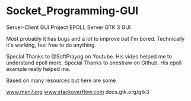 # Socket_Programming-GUI
Server-Client GUI Project
EPOLL Server
GTK 3 GUI


Most probably it has bugs and a lot to improve but I'm bored.
Technically it's working, feel free to do anything.


Special Thanks to @SoftPrayog on Youtube. His video helped me to understand epoll more.
Special Thanks to onestraw on Github. His epoll example really helped me.


Based on many resources but here are some

www.man7.org
www.stackoverflow.com
docs.gtk.org/gtk3
